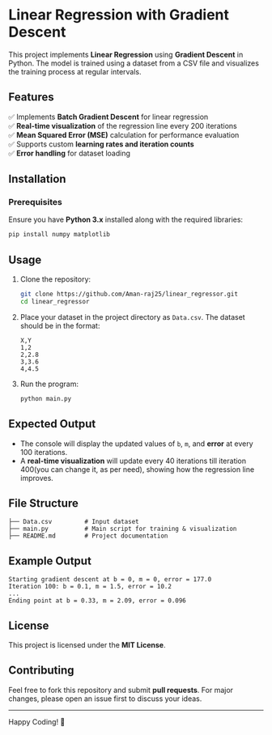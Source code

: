 # Linear Regression with Gradient Descent

This project implements **Linear Regression** using **Gradient Descent** in Python. The model is trained using a dataset from a CSV file and visualizes the training process at regular intervals.

## Features
✅ Implements **Batch Gradient Descent** for linear regression  
✅ **Real-time visualization** of the regression line every 200 iterations  
✅ **Mean Squared Error (MSE)** calculation for performance evaluation  
✅ Supports custom **learning rates and iteration counts**  
✅ **Error handling** for dataset loading  

## Installation
### Prerequisites
Ensure you have **Python 3.x** installed along with the required libraries:
```sh
pip install numpy matplotlib
```

## Usage
1. Clone the repository:
   ```sh
   git clone https://github.com/Aman-raj25/linear_regressor.git
   cd linear_regressor
   ```
2. Place your dataset in the project directory as `Data.csv`. The dataset should be in the format:
   ```csv
   X,Y
   1,2
   2,2.8
   3,3.6
   4,4.5
   ```
3. Run the program:
   ```sh
   python main.py
   ```

## Expected Output
- The console will display the updated values of `b`, `m`, and **error** at every 100 iterations.
- A **real-time visualization** will update every 40 iterations till iteration 400(you can change it, as per need), showing how the regression line improves.

## File Structure
```
├── Data.csv         # Input dataset
├── main.py          # Main script for training & visualization
├── README.md        # Project documentation
```

## Example Output
```
Starting gradient descent at b = 0, m = 0, error = 177.0
Iteration 100: b = 0.1, m = 1.5, error = 10.2
...
Ending point at b = 0.33, m = 2.09, error = 0.096
```

## License
This project is licensed under the **MIT License**.

## Contributing
Feel free to fork this repository and submit **pull requests**. For major changes, please open an issue first to discuss your ideas.

---
Happy Coding! 🚀

